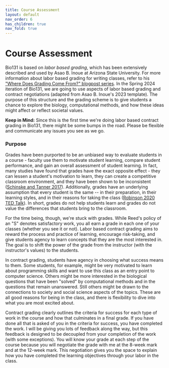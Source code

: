 ```yaml
---
title: Course Assessment
layout: default
nav_order: 6
has_children: true
nav_fold: true
---
```


# Course Assessment

Bio131 is based on _labor based grading_, which has been extensively described and used by Asao B. Inoue at Arizona State University. For more information about labor based grading for writing classes, refer to his ["Where Does Grading Come From?" blogpost series](https://asaobinoue.blogspot.com/2021/05/where-does-grading-come-from.html). In the Spring 2024 iteration of Bio131, we are going to use aspects of labor based grading and contract negotiations (adapted from Asao B. Inoue's 2023 template). The purpose of this structure and the grading scheme is to give students a chance to explore the biology, computational methods, and how these ideas might affect or reflect societal values.

**Keep in Mind:** Since this is the first time we're doing labor based contract grading in Bio131, there might be some bumps in the road. Please be flexible and communicate any issues you see as we go.

### Purpose

Grades have been purported to be an unbiased way to evaluate students in a course - faculty use them to motivate student learning, compare student performance, and gain an overall assessment of student learning. In fact, many studies have found that grades have the exact opposite effect - they can lessen a student's motivation to learn, they can create a competitive classroom environment, and they have been shown to be inconsistent ([Schinske and Tanner 2017](https://www.lifescied.org/doi/10.1187/cbe.cbe-14-03-0054)). Additionally, grades have an underlying assumption that every student is the same -- in their preparation, in their learning styles, and in their reasons for taking the class ([Robinson 2020 TED Talk](https://youtu.be/zDZFcDGpL4U)). In short, grades do not help students learn and grades do not value the differences that students bring to the classroom. 

For the time being, though, we're stuck with grades. While Reed's policy of an "S" denotes satisfactory work, you all earn a grade in each one of your classes (whether you see it or not). Labor based contract grading aims to reward the process and practice of learning, encourage risk-taking, and give students agency to learn concepts that they are the most interested in. The goal is to shift the power of the grade from the instructor (with the instructor's values) to the students.

In contract grading, students have agency in choosing what success means to them. Some students, for example, might be very motivated to learn about programming skills and want to use this class as an entry point to computer science. Others might be more interested in the biological questions that have been "solved" by computational methods and in the questions that remain unanswered. Still others might be drawn to the connections to society and social science aspects of the topics. These are all good reasons for being in the class, and there is flexibility to dive into what you are most excited about.

Contract grading clearly outlines the criteria for success for each type of work in the course and how that culminates in a final grade. If you have done all that is asked of you in the criteria for success, you have completed the work. I will be giving you lots of feedback along the way, but this feedback is designed to be decoupled from your completion of the work (with some exceptions). You will know your grade at each step of the course because you will negotiate the grade with me at the 8-week mark and at the 12-week mark. This negotiation gives you the space to explain how you have completed the learning objectives through your labor in the class.
